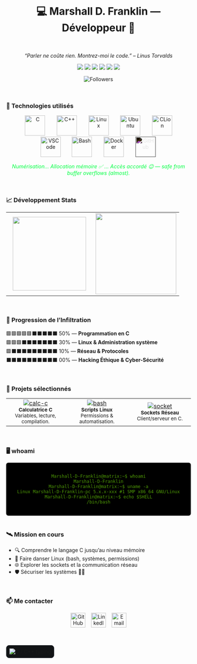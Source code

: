 <h1 align="center">💻 Marshall D. Franklin — Développeur 🐧</h1>

<br> 

<p align="center">
  <i>“Parler ne coûte rien. Montrez-moi le code.” – Linus Torvalds</i>
</p>

<p align="center">
  <img src="https://img.shields.io/badge/OS-Ubuntu-4E9A06?style=for-the-badge&logo=ubuntu&logoColor=white" />
  <img src="https://img.shields.io/badge/Editor-C%20Lion-007ACC?style=for-the-badge&logo=visual-studio-code&logoColor=white" />
  <img src="https://img.shields.io/badge/Language-C-00599C?style=for-the-badge&logo=c&logoColor=white" />
  <img src="https://img.shields.io/badge/Language-C%2B%2B-00599C?style=for-the-badge&logo=c%2B%2B&logoColor=white" />
  <img src="https://img.shields.io/badge/Skills-Linux-00FF41?style=for-the-badge" />
  <img src="https://img.shields.io/badge/Status-Learning-yellow?style=for-the-badge&logo=read-the-docs" />
</p>

<p align="center">
  <img src="https://img.shields.io/github/followers/Marshall-D-Franklin?label=Follow%20me&style=social" alt="Followers" />
</p>

<br>

### 🧪 Technologies utilisés

<p align="center">
  <img width="55px" src="https://cdn.jsdelivr.net/gh/devicons/devicon/icons/c/c-original.svg" style="margin: 0 14px;" alt="C"/>
  <img width="55px" src="https://cdn.jsdelivr.net/gh/devicons/devicon/icons/cplusplus/cplusplus-original.svg" style="margin: 0 14px;" alt="C++"/>
  <img width="55px" src="https://cdn.jsdelivr.net/gh/devicons/devicon/icons/linux/linux-original.svg" style="margin: 0 14px;" alt="Linux"/>
  <img width="55px" src="https://cdn.jsdelivr.net/gh/devicons/devicon/icons/ubuntu/ubuntu-plain.svg" style="margin: 0 14px;" alt="Ubuntu"/>
  <img width="55px" src="https://cdn.jsdelivr.net/gh/devicons/devicon/icons/clion/clion-original.svg" style="margin: 0 14px;" alt="CLion"/>
  <img width="55px" src="https://cdn.jsdelivr.net/gh/devicons/devicon/icons/vscode/vscode-original.svg" style="margin: 0 12px;" alt="VSCode"/>
  <img width="55px" src="https://cdn.jsdelivr.net/gh/devicons/devicon/icons/bash/bash-original.svg" style="margin: 0 14px;" alt="Bash"/>
  <img width="55px" src="https://cdn.jsdelivr.net/gh/devicons/devicon/icons/docker/docker-original.svg" style="margin: 0 14px;" alt="Docker"/>
  <img width="55px" src="https://cdn.jsdelivr.net/gh/devicons/devicon/icons/github/github-original.svg" style="margin: 0 14px; filter: invert(100%);" alt="GitHub"/>
</p>

<p align="center" style="color:#00FF41;">
  <em>Numérisation... Allocation mémoire ✅ ... Accès accordé 😉 — safe from buffer overflows (almost).</em>
</p>

<br>

### 📈 Développement Stats

<p align="center">
  <table>
    <tr>
      <td align="center" width="50%">
        <img height="200em" src="https://github-readme-stats.vercel.app/api?username=Marshall-D-Franklin&show_icons=true&theme=highcontrast&count_private=true&border_color=4E9A06" />
      </td>
      <td align="center" width="50%">
        <img height="220em" src="https://github-readme-stats.vercel.app/api/top-langs/?username=Marshall-D-Franklin&layout=compact&theme=highcontrast&border_color=4E9A06" />
      </td>
    </tr>
  </table>
</p>

<br>

### 🧩 Progression de l’Infiltration

🟩🟩🟩🟩🟩⬛⬛⬛⬛⬛ 50% — **Programmation en C**  
🟩🟩🟩⬛⬛⬛⬛⬛⬛⬛ 30% — **Linux & Administration système**  
🟩⬛⬛⬛⬛⬛⬛⬛⬛⬛ 10% — **Réseau & Protocoles**  
⬛⬛⬛⬛⬛⬛⬛⬛⬛⬛ 00% — **Hacking Éthique & Cyber-Sécurité**

<br>

### 🚧 Projets sélectionnés

<table align="center" width="100%">
  <tr>
    <td align="center" width="460px">
      <a href="https://github.com/Marshall-D-Franklin/projet-c-exemple">
        <img src="https://img.shields.io/badge/Projet-Calc_C-4E9A06?style=for-the-badge" alt="calc-c"/>
      </a>
      <br>
      <sub><b>Calculatrice C</b><br>Variables, lecture, compilation.</sub>
    </td>
    <td align="center" width="460px">
      <a href="https://github.com/Marshall-D-Franklin/projet-linux-script">
        <img src="https://img.shields.io/badge/Projet-Scripts_Bash-4E9A06?style=for-the-badge" alt="bash"/>
      </a>
      <br>
      <sub><b>Scripts Linux</b><br>Permissions & automatisation.</sub>
    </td>
    <td align="center" width="460px">
      <a href="https://github.com/Marshall-D-Franklin/projet-network">
        <img src="https://img.shields.io/badge/Projet-Socket_C-4E9A06?style=for-the-badge" alt="socket"/>
      </a>
      <br>
      <sub><b>Sockets Réseau</b><br>Client/serveur en C.</sub>
    </td>
  </tr>
</table>

<br>

### 🖥️ whoami

<div align="center" style="background:#000; color:#4E9A06; padding:16px; border-radius:6px;">
<pre><code>Marshall-D-Franklin@matrix:~$ whoami
Marshall-D-Franklin
Marshall-D-Franklin@matrix:~$ uname -a
Linux Marshall-D-Franklin-pc 5.x.x-xxx #1 SMP x86_64 GNU/Linux
Marshall-D-Franklin@matrix:~$ echo $SHELL
/bin/bash
</code></pre>
</div>

<br>

### 🛰️ Mission en cours

- 🔍 Comprendre le langage C jusqu’au niveau mémoire
- 🐧 Faire danser Linux (bash, systèmes, permissions)
- 🌐 Explorer les sockets et la communication réseau
- 🛡️ Sécuriser les systèmes 👨‍💻

<br>

### 📫 Me contacter

<p align="center">
  <a href="https://github.com/Marshall-D-Franklin"><img width="40px" src="https://cdn-icons-png.flaticon.com/256/25/25231.png" alt="GitHub"/></a>
  &nbsp;&nbsp;
  <a href="https://www.linkedin.com/in/TON_PROFIL"><img width="40px" src="https://cdn-icons-png.flaticon.com/256/145/145807.png" alt="LinkedIn"/></a>
  &nbsp;&nbsp;
  <a href="mailto:email@example.com"><img width="40px" src="https://cdn-icons-png.flaticon.com/256/732/732200.png" alt="Email"/></a>
</p>

<br>

<p align="center" style="background:#121416; border:1px solid #2a2e36; border-radius:8px; padding:8px; display:inline-block;">
  <img
    src="https://readme-typing-svg.demolab.com?font=Fira+Code&weight=600&size=14&duration=1700&pause=800&color=4E9A06&center=true&vCenter=true&width=360&height=32&background=00000000&lines=C%20%2F%20C%2B%2B+D%C3%A9veloppeur;Linux+%7C+CLion+%7C+Docker"
    alt="C / C++ typing"
  />
</p>


